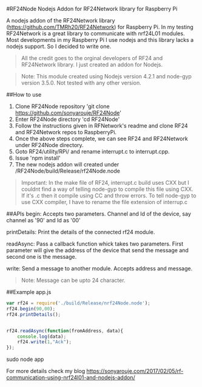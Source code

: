 #RF24Node
Nodejs Addon for RF24Network library for Raspberry Pi

A nodejs addon of the RF24Network library (https://github.com/TMRh20/RF24Network) for Raspberry Pi. In my testing RF24Network is a great library to communicate with nrf24L01 modules. Most developments in my Raspberry Pi I use nodejs and this library lacks a nodejs support. So I decided to write one.

>All the credit goes to the orginal developers of RF24 and RF24Network library. I just created an addon for Nodejs.

>Note: This module created using Nodejs version 4.2.1 and node-gyp version 3.5.0. Not tested with any other version.

##How to use
1. Clone RF24Node repository 'git clone https://github.com/sonyarouje/RF24Node'
2. Enter RF24Node directory 'cd RF24Node'
3. Follow the instructions given in RFNetwork's readme and clone RF24 and RF24Network repos to RaspberryPi.
4. Once the above steps complete, we can see RF24 and RF24Network under RF24Node directory.
5. Goto RF24/utility/RPi/ and rename interrupt.c to interrupt.cpp. 
5. Issue 'npm install'
6. The new nodejs addon will created under /RF24Node/build/Release/rf24Node.node

>Important: In the make file of RF24, interrupt.c build uses CXX but I couldnt find a way of telling node-gyp to compile this file using CXX. If it's .c then it compile using CC and throw errors. To tell node-gyp to use CXX compiler, I have to rename the file extension of interrup.c


##APIs
begin: Accepts two parameters. Channel and Id of the device, say channel as '90' and Id as '00'

printDetails: Print the details of the connected rf24 module.

readAsync: Pass a callback function whick takes two parameters. First parameter will give the address of the device that send the message and second one is the message.

write: Send a message to another module. Accepts address and message.

>Note: Message can be upto 24 character. 

##Example
app.js
```javascript
var rf24 = require('./build/Release/nrf24Node.node');
rf24.begin(90,00);
rf24.printDetails();


rf24.readAsync(function(fromAddress, data){
    console.log(data);
    rf24.write(1,"Ack");
});
```

sudo node app

For more details check my blog https://sonyarouje.com/2017/02/05/rf-communication-using-nrf24l01-and-nodejs-addon/
